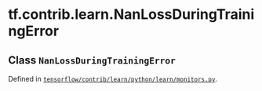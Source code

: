 <div itemscope itemtype="http://developers.google.com/ReferenceObject">
<meta itemprop="name" content="tf.contrib.learn.NanLossDuringTrainingError" />
</div>

# tf.contrib.learn.NanLossDuringTrainingError

## Class `NanLossDuringTrainingError`





Defined in [`tensorflow/contrib/learn/python/learn/monitors.py`](https://www.tensorflow.org/code/tensorflow/contrib/learn/python/learn/monitors.py).



